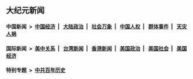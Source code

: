 ## 大纪元新闻

#### 中国新闻 &nbsp;>&nbsp; [中国经济](indexes/ncid283/README.md?08070845) &nbsp;| &nbsp; [大陆政治](indexes/ncid277/README.md?08070845) &nbsp;| &nbsp; [社会万象](indexes/ncid282/README.md?08070845) &nbsp;| &nbsp; [中国人权](indexes/ncid278/README.md?08070845) &nbsp;| &nbsp; [群体事件](indexes/ncid279/README.md?08070845) &nbsp;| &nbsp; [天灾人祸](indexes/ncid280/README.md?08070845)

#### 国际新闻 &nbsp;>&nbsp; [美中关系](indexes/nf1412576/README.md?08070845) &nbsp;| &nbsp; [台湾新闻](indexes/ncid1349361/README.md?08070845) &nbsp;| &nbsp; [香港新闻](indexes/ncid1349362/README.md?08070845) &nbsp;| &nbsp; [美国政治](indexes/ncid1078159/README.md?08070845) &nbsp;| &nbsp; [美国社会](indexes/ncid1078160/README.md?08070845) &nbsp;| &nbsp; [美国经济](indexes/ncid1078158/README.md?08070845)

#### 特别专题 &nbsp;>&nbsp; [中共百年历史](https://github.com/easy2view/epoch-special/blob/master/README.md?08070845)  
